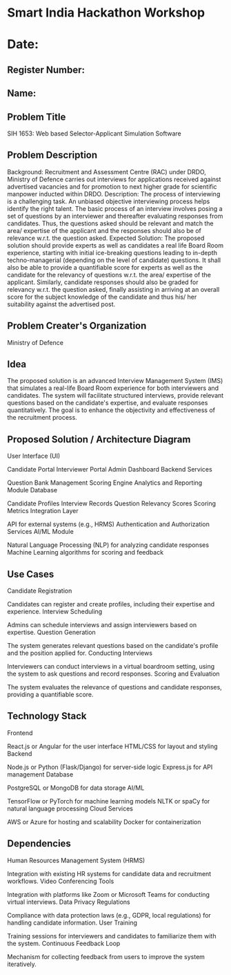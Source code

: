 # Smart India Hackathon Workshop
# Date:
## Register Number:
## Name:
## Problem Title
SIH 1653: Web based Selector-Applicant Simulation Software
## Problem Description
Background: Recruitment and Assessment Centre (RAC) under DRDO, Ministry of Defence carries out interviews for applications received against advertised vacancies and for promotion to next higher grade for scientific manpower inducted within DRDO. Description: The process of interviewing is a challenging task. An unbiased objective interviewing process helps identify the right talent. The basic process of an interview involves posing a set of questions by an interviewer and thereafter evaluating responses from candidates. Thus, the questions asked should be relevant and match the area/ expertise of the applicant and the responses should also be of relevance w.r.t. the question asked. Expected Solution: The proposed solution should provide experts as well as candidates a real life Board Room experience, starting with initial ice-breaking questions leading to in-depth techno-managerial (depending on the level of candidate) questions. It shall also be able to provide a quantifiable score for experts as well as the candidate for the relevancy of questions w.r.t. the area/ expertise of the applicant. Similarly, candidate responses should also be graded for relevancy w.r.t. the question asked, finally assisting in arriving at an overall score for the subject knowledge of the candidate and thus his/ her suitability against the advertised post.

## Problem Creater's Organization
Ministry of Defence

## Idea
The proposed solution is an advanced Interview Management System (IMS) that simulates a real-life Board Room experience for both interviewers and candidates. The system will facilitate structured interviews, provide relevant questions based on the candidate's expertise, and evaluate responses quantitatively. The goal is to enhance the objectivity and effectiveness of the recruitment process.

## Proposed Solution / Architecture Diagram
User Interface (UI)

Candidate Portal
Interviewer Portal
Admin Dashboard
Backend Services

Question Bank Management
Scoring Engine
Analytics and Reporting Module
Database

Candidate Profiles
Interview Records
Question Relevancy Scores
Scoring Metrics
Integration Layer

API for external systems (e.g., HRMS)
Authentication and Authorization Services
AI/ML Module

Natural Language Processing (NLP) for analyzing candidate responses
Machine Learning algorithms for scoring and feedback


## Use Cases
Candidate Registration

Candidates can register and create profiles, including their expertise and experience.
Interview Scheduling

Admins can schedule interviews and assign interviewers based on expertise.
Question Generation

The system generates relevant questions based on the candidate's profile and the position applied for.
Conducting Interviews

Interviewers can conduct interviews in a virtual boardroom setting, using the system to ask questions and record responses.
Scoring and Evaluation

The system evaluates the relevance of questions and candidate responses, providing a quantifiable score.


## Technology Stack
Frontend

React.js or Angular for the user interface
HTML/CSS for layout and styling
Backend

Node.js or Python (Flask/Django) for server-side logic
Express.js for API management
Database

PostgreSQL or MongoDB for data storage
AI/ML

TensorFlow or PyTorch for machine learning models
NLTK or spaCy for natural language processing
Cloud Services

AWS or Azure for hosting and scalability
Docker for containerization

## Dependencies
Human Resources Management System (HRMS)

Integration with existing HR systems for candidate data and recruitment workflows.
Video Conferencing Tools

Integration with platforms like Zoom or Microsoft Teams for conducting virtual interviews.
Data Privacy Regulations

Compliance with data protection laws (e.g., GDPR, local regulations) for handling candidate information.
User Training

Training sessions for interviewers and candidates to familiarize them with the system.
Continuous Feedback Loop

Mechanism for collecting feedback from users to improve the system iteratively.
